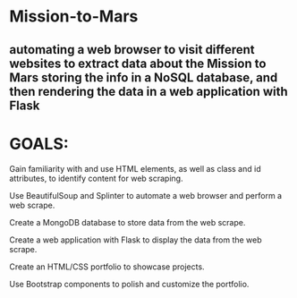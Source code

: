# Mission-to-Mars
automating a web browser to visit different websites to extract data about the Mission to Mars
storing the info in a NoSQL database, and then rendering the data in a web application with Flask
---
# GOALS:
Gain familiarity with and use HTML elements, as well as class and id attributes, to identify content for web scraping.

Use BeautifulSoup and Splinter to automate a web browser and perform a web scrape.

Create a MongoDB database to store data from the web scrape.

Create a web application with Flask to display the data from the web scrape.

Create an HTML/CSS portfolio to showcase projects.

Use Bootstrap components to polish and customize the portfolio.
